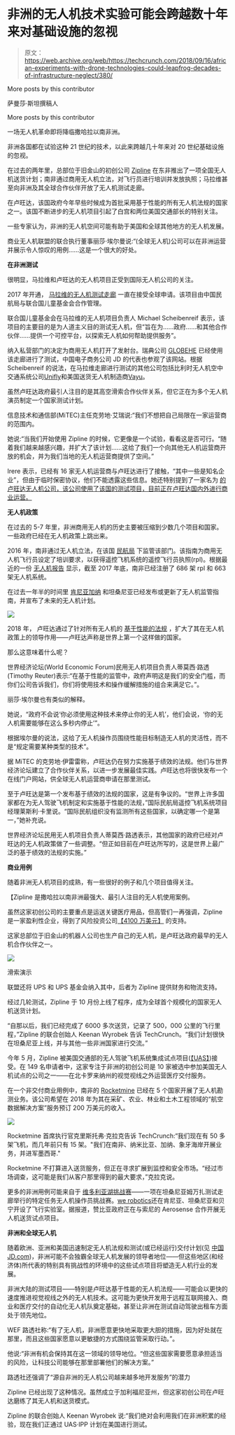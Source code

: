 # 非洲的无人机技术实验可能会跨越数十年来对基础设施的忽视

> 原文：<https://web.archive.org/web/https://techcrunch.com/2018/09/16/african-experiments-with-drone-technologies-could-leapfrog-decades-of-infrastructure-neglect/380/>

More posts by this contributor

萨曼莎·斯坦撰稿人

More posts by this contributor

一场无人机革命即将降临撒哈拉以南非洲。

非洲各国都在试验这种 21 世纪的技术，以此来跨越几十年来对 20 世纪基础设施的忽视。

在过去的两年里，总部位于旧金山的初创公司 [Zipline](https://web.archive.org/web/20210207150829/https://www.crunchbase.com/organization/romotive) 在东非推出了一项全国无人机送货计划；南非通过商用无人机立法，对飞行员进行培训并发放执照；马拉维甚至向非洲及其全球合作伙伴开放了无人机测试走廊。

在卢旺达，该国政府今年早些时候成为首批采用基于性能的所有无人机法规的国家之一。该国不断进步的无人机项目引起了白宫和两位美国交通部长的特别关注。

一些专家认为，非洲的无人机空间可能有助于美国和全球其他地方的无人机发展。

商业无人机联盟的联合执行董事丽莎·埃尔曼说:“(全球无人机)公司可以在非洲运营并展示令人惊叹的用例……这是一个很大的好处。

**在非洲测试**

很明显，马拉维和卢旺达的无人机项目正受到国际无人机公司的关注。

2017 年开通， [马拉维的无人机测试走廊](https://web.archive.org/web/20210207150829/http://unicefstories.org/drones/malawi/) 一直在接受全球申请。该项目由中国民航局与联合国儿童基金会合作管理。

联合国儿童基金会在马拉维的无人机项目负责人 Michael Scheibenreif 表示，该项目的主要目的是为人道主义目的测试无人机，但“旨在为……政府……和其他合作伙伴……提供一个可控平台，以探索无人机如何帮助提供服务”。

纳入私营部门的决定为商用无人机打开了发射台。瑞典公司 [GLOBEHE](https://web.archive.org/web/20210207150829/http://www.globhe.com/) 已经使用该走廊进行了测试，中国电子商务公司 JD 的代表也参观了该网站。根据 Scheibenreif 的说法，在马拉维走廊进行测试的其他公司包括比利时无人机空中交通系统公司[Unifly](https://web.archive.org/web/20210207150829/https://www.crunchbase.com/organization/unifly)和美国送货无人机制造商[Vayu](https://web.archive.org/web/20210207150829/https://www.vayu.us/product/)。

虽然卢旺达政府最引人注目的是其高空滑索合作伙伴关系，但它正在为多个无人机演员制定一个国家测试计划。

信息技术和通信部(MiTEC)主任克劳地·艾瑞说:“我们不想把自己局限在一家运营商的范围内。

她说:“当我们开始使用 Zipline 的时候，它更像是一个试验，看看这是否可行。“随着我们越来越感兴趣，并扩大了该计划……这给了我们一个向其他无人机运营商开放的机会，并为我们当地的无人机运营商提供了空间。”

Irere 表示，已经有 16 家无人机运营商与卢旺达进行了接触，“其中一些是知名企业”，但由于临时保密协议，他们不能透露这些信息。她还特别提到了一家名为 [的卢旺达无人机公司，该公司使用了该国的测试项目，目前正在卢旺达国内外进行商业运营。](https://web.archive.org/web/20210207150829/http://charisuas.com/)

**无人机政策**

在过去的 5-7 年里，非洲商用无人机的历史主要被压缩到少数几个项目和国家。一些政府已经在无人机政策上跳出来。

2016 年，南非通过无人机立法，在该国 [民航局](https://web.archive.org/web/20210207150829/http://www.caa.co.za/Pages/RPAS/Remotely%20Piloted%20Aircraft%20Systems.aspx) 下监管该部门。该指南为商用无人机飞行员设定了培训要求，以获得遥控飞机系统的遥控飞行员执照(rpl)。根据最近的一份 [无人机报告](https://web.archive.org/web/20210207150829/https://www.rocketmine.com/state-of-drone-report-2018/) 显示，截至 2017 年底，南非已经注册了 686 架 rpl 和 663 架无人机系统。

在过去一年半的时间里 [肯尼亚](https://web.archive.org/web/20210207150829/https://www.capitalfm.co.ke/news/2018/03/kenya-publishes-rules-for-operating-drones/)[加纳](https://web.archive.org/web/20210207150829/http://3news.com/ghana-to-use-drones-to-deliver-essential-medicines-to-remote-areas-dr-bawumia/) 和坦桑尼亚已经发布或更新了无人机监管指南，并宣布了未来的无人机计划。

![](img/3fdbc63298896b1343125117f88c6e5f.png)

2018 年， 卢旺达通过了针对所有无人机的 [基于性能的法规](https://web.archive.org/web/20210207150829/https://innovator.news/rwanda-pioneers-drone-regulation-69a81b8264f9) ，扩大了其在无人机政策上的领导作用——卢旺达声称是世界上第一个这样做的国家。

那么这意味着什么呢？

世界经济论坛(World Economic Forum)民用无人机项目负责人蒂莫西·路透(Timothy Reuter)表示:“在基于性能的监管中，政府声明这是我们的安全门槛，而你们公司告诉我们，你们将使用技术和操作缓解措施的组合来满足它。”。

丽莎·埃尔曼也有类似的解释。

她说，“政府不会说‘你必须使用这种技术来停止你的无人机’，他们会说，‘你的无人机需要能够在这么多秒内停止’”。

根据埃尔曼的说法，这给了无人机操作员围绕性能目标制造无人机的灵活性，而不是“规定需要某种类型的技术”。

据 MiTEC 的克劳地·伊雷雷称，卢旺达仍在努力实施基于绩效的法规。他们与世界经济论坛建立了合作伙伴关系，以进一步发展最佳实践。卢旺达也将很快发布一个在线门户网站，供全球无人机运营商申请在那里测试。

至于卢旺达是第一个发布基于绩效的法规的国家，这是有争议的。“世界上许多国家都在为无人驾驶飞机制定和实施基于性能的法规，”国际民航局遥控飞机系统项目经理莱斯利·卡里说。“国际民航组织没有监测所有这些国家，以确定哪一个是第一，”她补充说。

世界经济论坛民用无人机项目负责人蒂莫西·路透表示，其他国家的政府已经对卢旺达的无人机政策做了一些调整。“但正如目前在卢旺达所写的，这是世界上最广泛的基于绩效的法规的实施。”

**商业用例**

随着非洲无人机项目的成熟，有一些很好的例子和几个项目值得关注。

【Zipline 是撒哈拉以南非洲最强大、最引人注目的无人机使用案例。

虽然这家初创公司的主要重点是运送关键医疗用品，但高管们一再强调，Zipline 是一家盈利性企业，得到了风险投资公司[【4100 万美元】](https://web.archive.org/web/20210207150829/https://www.crunchbase.com/organization/romotive) 的支持。

这家总部位于旧金山的机器人公司也生产自己的无人机，是卢旺达政府最早的无人机合作伙伴之一。

![](img/fe56d8ef8d88d78de38c01ed07fb7be4.png)

滑索演示

联盟还将 UPS 和 UPS 基金会纳入其中，后者为 Zipline 提供财务和物流支持。

经过几轮测试，Zipline 于 10 月份上线了程序[](https://web.archive.org/web/20210207150829/https://beta.techcrunch.com/2016/10/31/rwandas-tech-initiatives-prove-african-governments-can-catalyze-innovation/)，成为全球首个规模化的国家无人机送货计划。

“自那以后，我们已经完成了 6000 多次送货，记录了 500，000 公里的飞行里程，”Zipline 的联合创始人 Keenan Wyrobek 告诉 TechCrunch。“我们计划很快在坦桑尼亚上线，并与其他一些非洲国家进行交流。”

今年 5 月，Zipline 被美国交通部的无人驾驶飞机系统集成试点项目([【UAS】](https://web.archive.org/web/20210207150829/https://www.faa.gov/uas/programs_partnerships/uas_integration_pilot_program/))接受。在 149 名申请者中，这家专注于非洲的初创公司是 10 家被选中参加美国无人机试点的公司之一——在北卡罗来纳州的视觉视线之外运营[](https://web.archive.org/web/20210207150829/https://www.expouav.com/news/latest/beyond-visual-line-sight-operations-next-target-faa-regulation/)医疗交付服务。

在一个非交付商业用例中，南非的 [Rocketmine](https://web.archive.org/web/20210207150829/https://www.rocketmine.com/) 已经在 5 个国家开展了无人机勘测业务。该公司希望在 2018 年为其在采矿、农业、林业和土木工程领域的“航空数据解决方案”服务预订 200 万美元的收入。

![](img/0c1e3a8953e0c5c63d15ddc63e65745d.png)

Rocketmine 首席执行官克里斯托弗·克拉克告诉 TechCrunch:“我们现在有 50 多架飞机，而几年前只有 15 架。"我们在南非、纳米比亚、加纳、象牙海岸开展业务，并进军墨西哥."

Rocketmine 不打算进入送货服务，但正在寻求扩展到监控和安全市场。“经过市场调查，这可能是我们从客户那里得到的最大要求，”克拉克说。

更多的非洲用例可能来自于 [维多利亚湖挑战赛](https://web.archive.org/web/20210207150829/https://www.lakevictoriachallenge.org/challenge/)——一项在坦桑尼亚姆万扎测试走廊举行的特定任务无人机操作员挑战赛。[we robotics](https://web.archive.org/web/20210207150829/https://werobotics.org/)还在肯尼亚、坦桑尼亚和贝宁开设了飞行实验室。据报道，赞比亚[](https://web.archive.org/web/20210207150829/https://www.lusakatimes.com/2017/01/17/zambia-start-using-drones-deliver-medicines-rural-areas/)政府正在与索尼的 Aerosense 合作开展无人机送货试点项目。

**非洲和全球无人机**

随着欧洲、亚洲和美国迅速制定无人机法规和测试(或已经运行)交付计划(见 [中国 JD.com](https://web.archive.org/web/20210207150829/https://www.bloomberg.com/news/features/2018-07-03/china-s-on-the-fast-track-to-making-uav-drone-deliveries))，非洲可能不会独霸全球无人机发展的领导者地位——但这些地区(和经济体)所代表的特别具有挑战性的环境中的这些试点项目将塑造无人机行业的发展。

非洲大陆的测试项目——特别是卢旺达基于性能的无人机法规——可能会以更快的速度推进视觉视线之外的[](https://web.archive.org/web/20210207150829/https://www.expouav.com/news/latest/beyond-visual-line-sight-operations-next-target-faa-regulation/)无人机技术。这可能为更快开发用于远程互联网接入、商业和医疗交付的自动化无人机队奠定基础，甚至让非洲在测试自动驾驶出租车方面处于领先地位。

WEF 路透社称:“有了无人机，非洲愿意更快地采取更大胆的措施，因为好处就在那里，而且这些国家愿意以更敏捷的方式围绕监管采取行动。”。

他说:“非洲有机会保持其在这一领域的领导地位。“但这些国家需要愿意承担适当的风险，让科技公司能够在那里部署他们的解决方案。”

路透社还强调了“源自非洲的无人机公司越来越多地开发服务”的潜力

Zipline 已经出现了这种情况。虽然成立于加利福尼亚州，但这家初创公司在卢旺达磨练了其无人机和送货模式。

Zipline 的联合创始人 Keenan Wyrobek 说:“我们绝对会利用我们在非洲积累的经验，现在我们正通过 UAS·IPP 计划在美国进行测试。